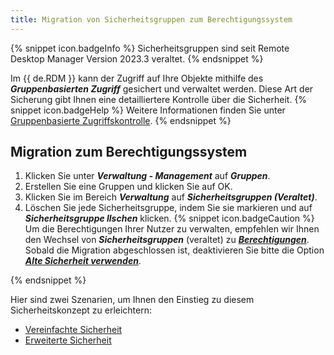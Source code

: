 ```yaml
---
title: Migration von Sicherheitsgruppen zum Berechtigungssystem
---
```

{% snippet icon.badgeInfo %}
Sicherheitsgruppen sind seit Remote Desktop Manager Version 2023.3 veraltet. 
{% endsnippet %}

Im {{ de.RDM }} kann der Zugriff auf Ihre Objekte mithilfe des ***Gruppenbasierten Zugriff*** gesichert und verwaltet werden. Diese Art der Sicherung gibt Ihnen eine detailliertere Kontrolle über die Sicherheit.
{% snippet icon.badgeHelp %}
Weitere Informationen finden Sie unter [Gruppenbasierte Zugriffskontrolle](/rdm/windows/user-groups-based-access-control/). 
{% endsnippet %}  

## Migration zum Berechtigungssystem
1. Klicken Sie unter ***Verwaltung - Management*** auf ***Gruppen***. 
1. Erstellen Sie eine Gruppen und klicken Sie auf OK. 
1. Klicken Sie im Bereich ***Verwaltung*** auf ***Sicherheitsgruppen (Veraltet)***. 
1. Löschen Sie jede Sicherheitsgruppe, indem Sie sie markieren und auf ***Sicherheitsgruppe llschen*** klicken. 
{% snippet icon.badgeCaution %}
Um die Berechtigungen Ihrer Nutzer zu verwalten, empfehlen wir Ihnen den Wechsel von ***Sicherheitsgruppen***
(veraltet) zu [***Berechtigungen***](/rdm/windows/user-groups-based-access-control/permissions/). Sobald die Migration abgeschlossen ist, deaktivieren Sie bitte die Option [***Alte Sicherheit verwenden***](/kb/remote-desktop-manager/how-to-articles/migrate-legacy-security-permissions/).

{% endsnippet %}  

Hier sind zwei Szenarien, um Ihnen den Einstieg zu diesem Sicherheitskonzept zu erleichtern:  

* [Vereinfachte Sicherheit ](/rdm/windows/user-groups-based-access-control/scenarios/simplified-security/)  
* [Erweiterte Sicherheit](/rdm/windows/user-groups-based-access-control/scenarios/advanced-security/)  
